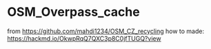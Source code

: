 # OSM_Overpass_cache

from https://github.com/mahdi1234/OSM_CZ_recycling
how to made: https://hackmd.io/OkwpRqQ7QXC3p8C0jfTUGQ?view
